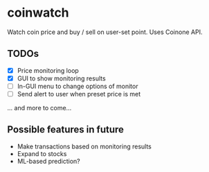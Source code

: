 # coinwatch
Watch coin price and buy / sell on user-set point.
Uses Coinone API.

## TODOs
- [x] Price monitoring loop
- [x] GUI to show monitoring results
- [ ] In-GUI menu to change options of monitor
- [ ] Send alert to user when preset price is met

... and more to come...

## Possible features in future
- Make transactions based on monitoring results
- Expand to stocks
- ML-based prediction?